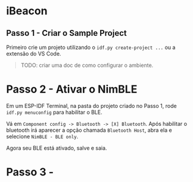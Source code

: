 # iBeacon

## Passo 1 - Criar o Sample Project

Primeiro crie um projeto utilizando o `idf.py create-project ...` ou a extensão do VS Code. 

> TODO: criar uma doc de como configurar o ambiente.

# Passo 2 - Ativar o NimBLE

Em um ESP-IDF Terminal, na pasta do projeto criado no Passo 1, rode `idf.py menuconfig` para habilitar o BLE.

Vá em `Component config -> Bluetooth -> [X] Bluetooth`. Após habilitar o bluetooth irá aparecer a opção chamada `Bluetooth Host`, abra ela e selecione `NimBLE - BLE only`.

Agora seu BLE está ativado, salve e saia.

# Passo 3 - 



